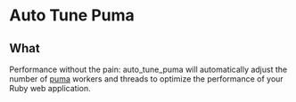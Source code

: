# Auto Tune Puma

## What

Performance without the pain: auto_tune_puma will automatically adjust the number of [puma]() workers and threads to optimize the performance of your Ruby web application.

